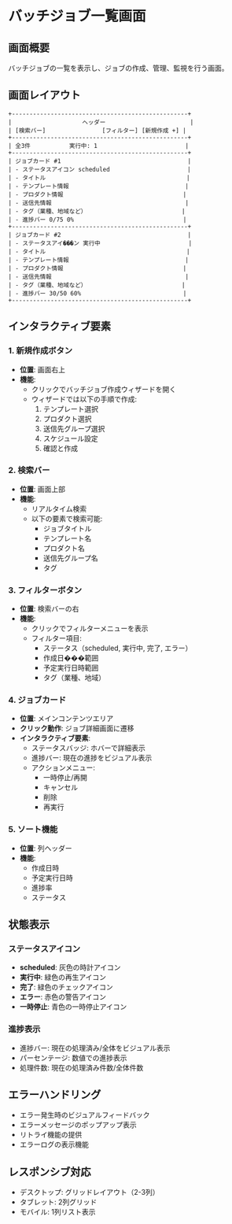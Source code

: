 # バッチジョブ一覧画面

## 画面概要
バッチジョブの一覧を表示し、ジョブの作成、管理、監視を行う画面。

## 画面レイアウト
```
+--------------------------------------------------+
|                    ヘッダー                        |
| [検索バー]                [フィルター] [新規作成 +] |
+--------------------------------------------------+
| 全3件           実行中: 1                         |
+--------------------------------------------------+
| ジョブカード #1                                    |
| - ステータスアイコン scheduled                      |
| - タイトル                                        |
| - テンプレート情報                                 |
| - プロダクト情報                                  |
| - 送信先情報                                      |
| - タグ（業種、地域など）                           |
| - 進捗バー 0/75 0%                               |
+--------------------------------------------------+
| ジョブカード #2                                    |
| - ステータスアイ���ン 実行中                         |
| - タイトル                                        |
| - テンプレート情報                                 |
| - プロダクト情報                                  |
| - 送信先情報                                      |
| - タグ（業種、地域など）                           |
| - 進捗バー 30/50 60%                             |
+--------------------------------------------------+
```

## インタラクティブ要素

### 1. 新規作成ボタン
- **位置**: 画面右上
- **機能**: 
  - クリックでバッチジョブ作成ウィザードを開く
  - ウィザードでは以下の手順で作成:
    1. テンプレート選択
    2. プロダクト選択
    3. 送信先グループ選択
    4. スケジュール設定
    5. 確認と作成

### 2. 検索バー
- **位置**: 画面上部
- **機能**:
  - リアルタイム検索
  - 以下の要素で検索可能:
    - ジョブタイトル
    - テンプレート名
    - プロダクト名
    - 送信先グループ名
    - タグ

### 3. フィルターボタン
- **位置**: 検索バーの右
- **機能**:
  - クリックでフィルターメニューを表示
  - フィルター項目:
    - ステータス（scheduled, 実行中, 完了, エラー）
    - 作成日���範囲
    - 予定実行日時範囲
    - タグ（業種、地域）

### 4. ジョブカード
- **位置**: メインコンテンツエリア
- **クリック動作**: ジョブ詳細画面に遷移
- **インタラクティブ要素**:
  - ステータスバッジ: ホバーで詳細表示
  - 進捗バー: 現在の進捗をビジュアル表示
  - アクションメニュー:
    - 一時停止/再開
    - キャンセル
    - 削除
    - 再実行

### 5. ソート機能
- **位置**: 列ヘッダー
- **機能**:
  - 作成日時
  - 予定実行日時
  - 進捗率
  - ステータス

## 状態表示

### ステータスアイコン
- **scheduled**: 灰色の時計アイコン
- **実行中**: 緑色の再生アイコン
- **完了**: 緑色のチェックアイコン
- **エラー**: 赤色の警告アイコン
- **一時停止**: 青色の一時停止アイコン

### 進捗表示
- 進捗バー: 現在の処理済み/全体をビジュアル表示
- パーセンテージ: 数値での進捗表示
- 処理件数: 現在の処理済み件数/全体件数

## エラーハンドリング
- エラー発生時のビジュアルフィードバック
- エラーメッセージのポップアップ表示
- リトライ機能の提供
- エラーログの表示機能

## レスポンシブ対応
- デスクトップ: グリッドレイアウト（2-3列）
- タブレット: 2列グリッド
- モバイル: 1列リスト表示 